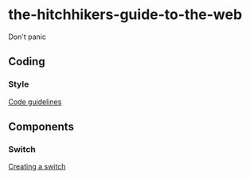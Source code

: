 # the-hitchhikers-guide-to-the-web
Don't panic

## Coding

### Style
[Code guidelines](https://github.com/Kristories/awesome-guidelines)

## Components

### Switch
[Creating a switch](https://web.dev/building-a-switch-component/)